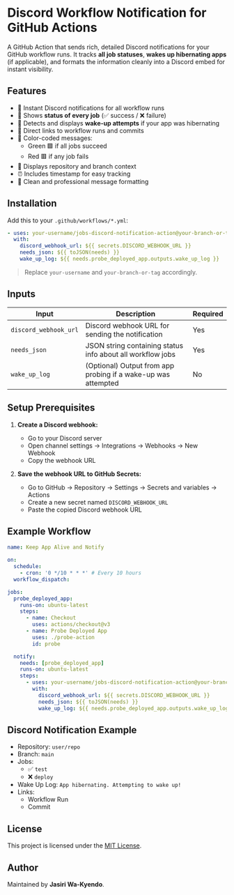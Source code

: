# Discord Workflow Notification for GitHub Actions

A GitHub Action that sends rich, detailed Discord notifications for your GitHub workflow runs. It tracks **all job statuses**, **wakes up hibernating apps** (if applicable), and formats the information cleanly into a Discord embed for instant visibility.

## Features

- 🔔 Instant Discord notifications for all workflow runs
- 🧩 Shows **status of every job** (✅ success / ❌ failure)
- 🚀 Detects and displays **wake-up attempts** if your app was hibernating
- 🔗 Direct links to workflow runs and commits
- 🎨 Color-coded messages:
  - Green 🟩 if all jobs succeed
  - Red 🟥 if any job fails
- 📌 Displays repository and branch context
- ⏰ Includes timestamp for easy tracking
- 💬 Clean and professional message formatting

## Installation

Add this to your `.github/workflows/*.yml`:

```yaml
- uses: your-username/jobs-discord-notification-action@your-branch-or-tag
  with:
    discord_webhook_url: ${{ secrets.DISCORD_WEBHOOK_URL }}
    needs_json: ${{ toJSON(needs) }}
    wake_up_log: ${{ needs.probe_deployed_app.outputs.wake_up_log }}
```

> Replace `your-username` and `your-branch-or-tag` accordingly.

## Inputs

| Input                | Description                                                | Required |
| -------------------- | ----------------------------------------------------------- | -------- |
| `discord_webhook_url` | Discord webhook URL for sending the notification            | Yes      |
| `needs_json`         | JSON string containing status info about all workflow jobs  | Yes      |
| `wake_up_log`        | (Optional) Output from app probing if a wake-up was attempted | No       |

## Setup Prerequisites

1. **Create a Discord webhook:**
   - Go to your Discord server
   - Open channel settings → Integrations → Webhooks → New Webhook
   - Copy the webhook URL

2. **Save the webhook URL to GitHub Secrets:**
   - Go to GitHub → Repository → Settings → Secrets and variables → Actions
   - Create a new secret named `DISCORD_WEBHOOK_URL`
   - Paste the copied Discord webhook URL

## Example Workflow

```yaml
name: Keep App Alive and Notify

on:
  schedule:
    - cron: '0 */10 * * *' # Every 10 hours
  workflow_dispatch:

jobs:
  probe_deployed_app:
    runs-on: ubuntu-latest
    steps:
      - name: Checkout
        uses: actions/checkout@v3
      - name: Probe Deployed App
        uses: ./probe-action
        id: probe

  notify:
    needs: [probe_deployed_app]
    runs-on: ubuntu-latest
    steps:
      - uses: your-username/jobs-discord-notification-action@your-branch-or-tag
        with:
          discord_webhook_url: ${{ secrets.DISCORD_WEBHOOK_URL }}
          needs_json: ${{ toJSON(needs) }}
          wake_up_log: ${{ needs.probe_deployed_app.outputs.wake_up_log }}
```

## Discord Notification Example

- Repository: `user/repo`
- Branch: `main`
- Jobs:
  - ✅ `test`
  - ❌ `deploy`
- Wake Up Log: `App hibernating. Attempting to wake up!`
- Links:
  - Workflow Run
  - Commit

## License

This project is licensed under the [MIT License](LICENSE).

## Author

Maintained by **Jasiri Wa-Kyendo**.
